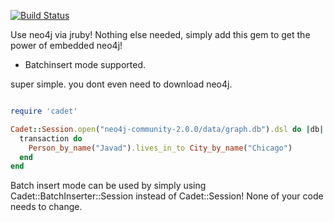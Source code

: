 [![Build Status](https://travis-ci.org/karabijavad/cadet.png?branch=master)](https://travis-ci.org/karabijavad/cadet)

Use neo4j via jruby! Nothing else needed, simply add this gem to get the power of embedded neo4j!

* Batchinsert mode supported.


super simple. you dont even need to download neo4j.


```ruby

require 'cadet'

Cadet::Session.open("neo4j-community-2.0.0/data/graph.db").dsl do |db|
  transaction do
    Person_by_name("Javad").lives_in_to City_by_name("Chicago")
  end
end


```

Batch insert mode can be used by simply using Cadet::BatchInserter::Session instead of Cadet::Session!
None of your code needs to change.
